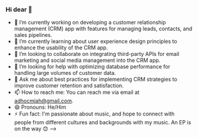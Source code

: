 ### Hi dear 👋


- 🔭 I’m currently working on developing a customer relationship management (CRM) app with features for managing leads, contacts, and sales pipelines.
- 🌱 I’m currently learning about user experience design principles to enhance the usability of the CRM app.
- 👯 I’m looking to collaborate on integrating third-party APIs for email marketing and social media management into the CRM app.
- 🤔 I’m looking for help with optimizing database performance for handling large volumes of customer data.
- 💬 Ask me about best practices for implementing CRM strategies to improve customer retention and satisfaction.
- 📫 How to reach me: You can reach me via email at adhocmiah@gmail.com. 
- 😄 Pronouns: He/Him
- ⚡ Fun fact: I'm passionate about music, and hope to connect with people from different cultures and backgrounds with my music. An EP is on the way 😊
-->
